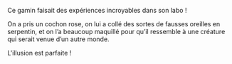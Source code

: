 Ce gamin faisait des expériences incroyables dans son labo !

On a pris un cochon rose, on lui a collé des sortes de fausses oreilles en
serpentin, et on l’a beaucoup maquillé pour qu’il ressemble à une créature
qui serait venue d’un autre monde.

L'illusion est parfaite !
